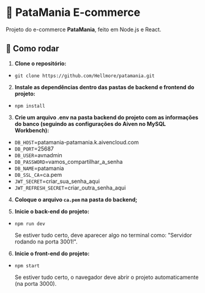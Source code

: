 # 🐾 PataMania E-commerce

Projeto do e-commerce **PataMania**, feito em Node.js e React.

## 🚀 Como rodar

1. **Clone o repositório:**
- `git clone https://github.com/Hellmore/patamania.git`
   
2. **Instale as dependências dentro das pastas de backend e frontend do projeto:**
- `npm install`

3. **Crie um arquivo .env na pasta backend do projeto com as informações do banco (seguindo as configurações do Aiven no MySQL Workbench):**
- `DB_HOST`=patamania-patamania.k.aivencloud.com
- `DB_PORT`=25687
- `DB_USER`=avnadmin
- `DB_PASSWORD`=vamos_compartilhar_a_senha
- `DB_NAME`=patamania
- `DB_SSL_CA`=ca.pem
- `JWT_SECRET`=criar_sua_senha_aqui
- `JWT_REFRESH_SECRET`=criar_outra_senha_aqui

4. **Coloque o arquivo `ca.pem` na pasta do backend;**

5. **Inicie o back-end do projeto:**
 - `npm run dev`

   Se estiver tudo certo, deve aparecer algo no terminal como:
	"Servidor rodando na porta 3001!".

6. **Inicie o front-end do projeto:**
 - `npm start`

   Se estiver tudo certo, o navegador deve abrir o projeto automaticamente (na porta 3000).
